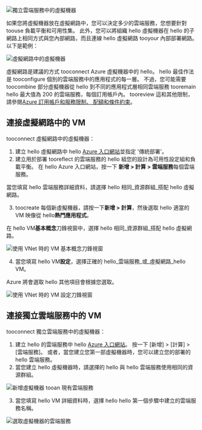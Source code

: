 

![獨立雲端服務中的虛擬機器](./media/virtual-machines-common-classic-connect-vms/CloudServiceExample.png)

如果您將虛擬機器放在虛擬網路中，您可以決定多少的雲端服務，您想要針對 toouse 負載平衡和可用性集。 此外，您可以將組織 hello 虛擬機器在 hello 的子網路上相同方式與您內部網路，而且連線 hello 虛擬網路 tooyour 內部部署網路。 以下是範例：

![虛擬網路中的虛擬機器](./media/virtual-machines-common-classic-connect-vms/VirtualNetworkExample.png)

虛擬網路是建議的方式 tooconnect Azure 虛擬機器中的 hello。 hello 最佳作法是 tooconfigure 個別的雲端服務中的應用程式的每一層。 不過，您可能需要 toocombine 部分虛擬機器從 hello 到不同的應用程式層相同雲端服務 tooremain hello 最大值為 200 的雲端服務，每個訂用帳戶內。 tooreview 這和其他限制，請參閱[Azure 訂用帳戶和服務限制、 配額和條件約束](../articles/azure-subscription-service-limits.md)。

## <a name="connect-vms-in-a-virtual-network"></a>連接虛擬網路中的 VM
tooconnect 虛擬網路中的虛擬機器：

1. 建立 hello 虛擬網路中 hello [Azure 入口網站](../articles/virtual-network/virtual-networks-create-vnet-classic-pportal.md)並指定 '傳統部署'。
2. 建立用於部署 tooreflect 的雲端服務的 hello 組您的設計為可用性設定組和負載平衡。 在 hello Azure 入口網站，按一下 **新增 > 計算 > 雲端服務**每個雲端服務。

  當您填寫 hello 雲端服務詳細資料，請選擇 hello 相同_資源群組_搭配 hello 虛擬網路。

3. toocreate 每個新虛擬機器，請按一下**新增 > 計算**，然後選取 hello 適當的 VM 映像從 hello**熱門應用程式**。

  在 hello VM**基本概念**刀鋒視窗中，選擇 hello 相同_資源群組_搭配 hello 虛擬網路。

  ![使用 VNet 時的 VM 基本概念刀鋒視窗](./media/virtual-machines-common-classic-connect-vms/CreateVM_Basics_VN.png)

4. 當您填寫 hello VM**設定**，選擇正確的 hello_雲端服務_或_虛擬網路_hello VM。

  Azure 將會選取 hello 其他項目會根據您選取。

  ![使用 VNet 時的 VM 設定刀鋒視窗](./media/virtual-machines-common-classic-connect-vms/CreateVM_Settings_VN.png)


## <a name="connect-vms-in-a-standalone-cloud-service"></a>連接獨立雲端服務中的 VM
tooconnect 獨立雲端服務中的虛擬機器：

1. 建立 hello 的雲端服務中 hello [Azure 入口網站](http://portal.azure.com)。 按一下 [新增] > [計算] > [雲端服務]。 或者，當您建立您第一部虛擬機器時，您可以建立您的部署的 hello 雲端服務。
2. 當您建立 hello 虛擬機器時，請選擇的 hello 與 hello 雲端服務使用相同的資源群組。

  ![新增虛擬機器 tooan 現有雲端服務](./media/virtual-machines-common-classic-connect-vms/CreateVM_Basics_SA.png)

3.  當您填寫 hello VM 詳細資料時，選擇 hello hello 第一個步驟中建立的雲端服務名稱。

  ![選取虛擬機器的雲端服務](./media/virtual-machines-common-classic-connect-vms/CreateVM_Settings_SA.png)
